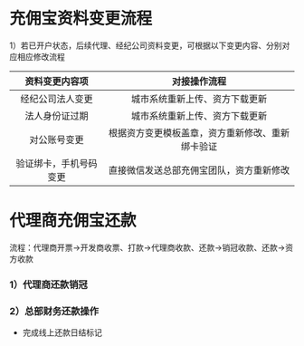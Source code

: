 # 充佣宝资料变更流程

1）若已开户状态，后续代理、经纪公司资料变更，可根据以下变更内容、分别对应相应修改流程

| 资料变更内容项 | 对接操作流程 |
| :---: | :---: |
| 经纪公司法人变更 | 城市系统重新上传、资方下载更新 |
| 法人身份证过期 | 城市系统重新上传、资方下载更新 |
| 对公账号变更 | 根据资方变更模板盖章，资方重新修改、重新绑卡验证 |
| 验证绑卡，手机号码变更 | 直接微信发送总部充佣宝团队，资方重新修改 |



# 代理商充佣宝还款

流程：代理商开票→开发商收票、打款→代理商收款、还款→销冠收款、还款→资方收款

### 1）代理商还款销冠

### 2）总部财务还款操作

* 完成线上还款日结标记



